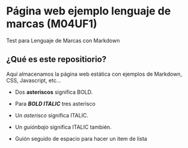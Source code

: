 # Página web ejemplo lenguaje de marcas (M04UF1)

Test para Lenguaje de Marcas con Markdown

<h2>¿Qué es este repositiorio?</h2>

Aquí almacenamos la página web estática con ejemplos de Markdown, CSS, Javascript, etc...

- Dos **asteriscos** significa BOLD.
- Para ***BOLD ITALIC*** tres asterisco 

- Un *asterisco* significa ITALIC.
- Un _guiónbajo_ significa ITALIC también.

- Guión seguido de espacio para hacer un item de lista